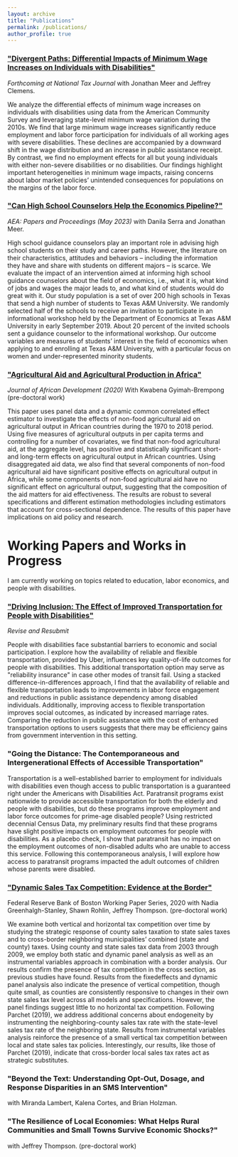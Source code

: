 ```yaml
---
layout: archive
title: "Publications"
permalink: /publications/
author_profile: true
---
```

### ["Divergent Paths: Differential Impacts of Minimum Wage Increases on Individuals with Disabilities"](https://www.nber.org/papers/w33437) 
*Forthcoming at National Tax Journal* with Jonathan Meer and Jeffrey Clemens.

We analyze the differential effects of minimum wage increases on individuals with disabilities using data from the American Community Survey and leveraging state-level minimum wage variation during the 2010s. We find that large minimum wage increases significantly reduce employment and labor force participation for individuals of all working ages with severe disabilities. These declines are accompanied by a downward shift in the wage distribution and an increase in public assistance receipt. By contrast, we find no employment effects for all but young individuals with either non-severe disabilities or no disabilities. Our findings highlight important heterogeneities in minimum wage impacts, raising concerns about labor market policies’ unintended consequences for populations on the margins of the labor force.

### ["Can High School Counselors Help the Economics Pipeline?"](https://www.aeaweb.org/articles?id=10.1257/pandp.20231121)
*AEA: Papers and Proceedings (May 2023)* with Danila Serra and Jonathan Meer. 

High school guidance counselors play an important role in advising high school students on their study and career paths. However, the literature on their characteristics, attitudes and behaviors – including the information they have and share with students on different majors – is scarce. We evaluate the impact of an intervention aimed at informing high school guidance counselors about the field of economics, i.e., what it is, what kind of jobs and wages the major leads to, and what kind of students would do great with it. Our study population is a set of over 200 high schools in Texas that send a high number of students to Texas A&M University. We randomly selected half of the schools to receive an invitation to participate in an informational workshop held by the Department of Economics at Texas A&M University in early September 2019. About 20 percent of the invited schools sent a guidance counselor to the informational workshop. Our outcome variables are measures of students’ interest in the field of economics when applying to and enrolling at Texas A&M University, with a particular focus on women and under-represented minority students.

### ["Agricultural Aid and Agricultural Production in Africa"](http://melissa-gentry.github.io/files/jafrideve_21.pdf)
*Journal of African Development (2020)* With Kwabena Gyimah-Brempong (pre-doctoral work)

This paper uses panel data and a dynamic common correlated effect estimator to investigate the effects of non-food agricultural aid on agricultural output in African countries during the 1970 to 2018 period. Using five measures of agricultural outputs in per capita terms and controlling for a number of covariates, we find that non-food agricultural aid, at the aggregate level, has positive and statistically significant short- and long-term effects on agricultural output in African countries. Using disaggregated aid data, we also find that several components of non-food agricultural aid have significant positive effects on agricultural output in Africa, while some components of non-food agricultural aid have no significant effect on agricultural output, suggesting that the composition of the aid matters for aid effectiveness. The results are robust to several specifications and different estimation methodologies including estimators that account for cross-sectional dependence. The results of this paper have implications on aid policy and research.


# Working Papers and Works in Progress

I am currently working on topics related to education, labor economics, and people with disabilities.

### ["Driving Inclusion: The Effect of Improved Transportation for People with Disabilities"](http://melissa-gentry.github.io/files/Driving_Inclusion_Gentry.pdf)
*Revise and Resubmit*

People with disabilities face substantial barriers to economic and social participation. I explore how the availability of reliable and flexible transportation, provided by Uber, influences key quality-of-life outcomes for people with disabilities. This additional transportation option may serve as "reliability insurance" in case other modes of transit fail. Using a stacked difference-in-differences approach, I find that the availability of reliable and flexible transportation leads to improvements in labor force engagement and reductions in public assistance dependency among disabled individuals. Additionally, improving access to flexible transportation improves social outcomes, as indicated by increased marriage rates. Comparing the reduction in public assistance with the cost of enhanced transportation options to users suggests that there may be efficiency gains from government intervention in this setting. 


### "Going the Distance: The Contemporaneous and Intergenerational Effects of Accessible Transportation"
Transportation is a well-established barrier to employment for individuals with disabilities even though access to public transportation is a guaranteed right under the Americans with Disabilities Act. Paratransit programs exist nationwide to provide accessible transportation for both the elderly and people with disabilities, but do these programs improve employment and labor force outcomes for prime-age disabled people? Using restricted decennial Census Data, my preliminary results find that these programs have slight positive impacts on employment outcomes for people with disabilities. As a placebo check, I show that paratransit has no impact on the employment outcomes of non-disabled adults who are unable to access this service. Following this contemporaneous analysis, I will explore how access to paratransit programs impacted the adult outcomes of children whose parents were disabled. 


### ["Dynamic Sales Tax Competition: Evidence at the Border"](http://melissa-gentry.github.io/files/SalesTaxCompetition.pdf)
Federal Reserve Bank of Boston Working Paper Series, 2020 with Nadia Greenhalgh-Stanley, Shawn Rohlin, Jeffrey Thompson. (pre-doctoral work)

We examine both vertical and horizontal tax competition over time by studying the strategic response of county sales taxation to state sales taxes and to cross-border neighboring municipalities’ combined (state and county) taxes. Using county and state sales tax data from 2003 through 2009, we employ both static and dynamic panel analysis as well as an instrumental variables approach in combination with a border analysis. Our results confirm the presence of tax competition in the cross section, as previous studies have found. Results from the fixedeffects and dynamic panel analysis also indicate the presence of vertical competition, though quite small, as counties are consistently responsive to changes in their own state sales tax level across all models and specifications. However, the panel findings suggest little to no horizontal tax competition. Following Parchet (2019), we address additional concerns about endogeneity by instrumenting the neighboring-county sales tax rate with the state-level sales tax rate of the neighboring state. Results from instrumental variables analysis reinforce the presence of a small vertical tax competition between local and state sales tax policies. Interestingly, our results, like those of Parchet (2019), indicate that cross-border local sales tax rates act as strategic substitutes.

### "Beyond the Text: Understanding Opt-Out, Dosage, and Response Disparities in an SMS Intervention"
with Miranda Lambert, Kalena Cortes, and Brian Holzman.

### "The Resilience of Local Economies: What Helps Rural Communities and Small Towns Survive Economic Shocks?" 
with Jeffrey Thompson. (pre-doctoral work)
